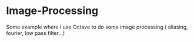 # Image-Processing
Some example where i use Octave to do some image processing ( aliasing, fourier, low pass filter...)
